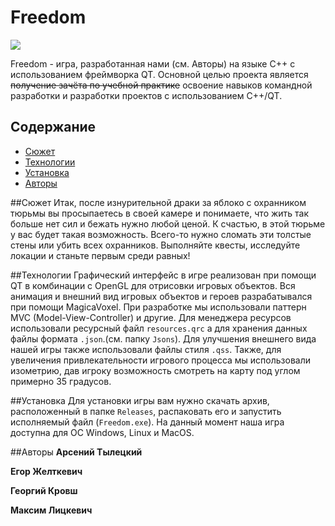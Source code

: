 # Freedom

![](https://drive.google.com/file/d/1YFw_ysaExO0_TP5AEXPjzTiMTjZh04Nk/view?usp=sharing)

Freedom - игра, разработанная нами (см. Авторы) на языке С++ с использованием
фреймворка QT. Основной целью проекта является ~~получение зачёта по учебной практике~~
освоение навыков командной разработки и разработки проектов с использованием C++/QT.

## Содержание

* [Сюжет](#Сюжет)
* [Технологии](#Технологии)
* [Установка](#Установка)
* [Авторы](#Авторы)

##Сюжет
Итак, после изнурительной драки за яблоко с охранником тюрьмы вы просыпаетесь в своей камере
и понимаете, что жить так больше нет сил и бежать нужно любой ценой. К счастью, в этой
тюрьме у вас будет такая возможность. Всего-то нужно сломать эти толстые стены или убить
всех охранников. Выполняйте квесты, исследуйте локации и станьте первым среди равных!

##Технологии
Графический интерфейс в игре реализован при помощи QT в комбинации с OpenGL для отрисовки
игровых объектов. Вся анимация и внешний вид игровых объектов и героев разрабатывался при
помощи MagicaVoxel. При разработке мы использовали паттерн MVC (Model-View-Controller) и
другие. Для менеджера ресурсов использовали ресурсный файл `resources.qrc` а для хранения
данных файлы формата `.json`.(см. папку `Jsons`). Для улучшения внешнего вида нашей игры
также использовали файлы стиля `.qss`. Также, для увеличения привлекательности игрового процесса мы использовали изометрию, дав игроку
возможность смотреть на карту под углом примерно 35 градусов.

##Установка
Для установки игры вам нужно скачать архив, расположенный в папке `Releases`, распаковать
его и запустить исполняемый файл (`Freedom.exe`). На данный момент наша игра доступна для
ОС Windows, Linux и MacOS.

##Авторы
**Арсений Тылецкий**

**Егор Желткевич**

**Георгий Кровш**

**Максим Лицкевич**